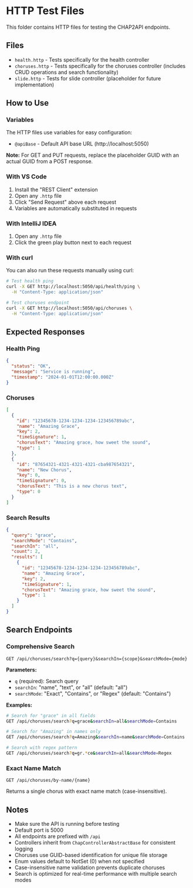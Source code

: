# HTTP Test Files

This folder contains HTTP files for testing the CHAP2API endpoints.

## Files

- `health.http` - Tests specifically for the health controller
- `choruses.http` - Tests specifically for the choruses controller (includes CRUD operations and search functionality)
- `slide.http` - Tests for slide controller (placeholder for future implementation)

## How to Use

### Variables
The HTTP files use variables for easy configuration:
- `@apiBase` - Default API base URL (http://localhost:5050)

**Note:** For GET and PUT requests, replace the placeholder GUID with an actual GUID from a POST response.

### With VS Code
1. Install the "REST Client" extension
2. Open any `.http` file
3. Click "Send Request" above each request
4. Variables are automatically substituted in requests

### With IntelliJ IDEA
1. Open any `.http` file
2. Click the green play button next to each request

### With curl
You can also run these requests manually using curl:

```bash
# Test health ping
curl -X GET http://localhost:5050/api/health/ping \
  -H "Content-Type: application/json"

# Test choruses endpoint
curl -X GET http://localhost:5050/api/choruses \
  -H "Content-Type: application/json"
```

## Expected Responses

### Health Ping
```json
{
  "status": "OK",
  "message": "Service is running",
  "timestamp": "2024-01-01T12:00:00.000Z"
}
```

### Choruses
```json
[
  {
    "id": "12345678-1234-1234-1234-123456789abc",
    "name": "Amazing Grace",
    "key": 2,
    "timeSignature": 1,
    "chorusText": "Amazing grace, how sweet the sound",
    "type": 1
  },
  {
    "id": "87654321-4321-4321-4321-cba987654321",
    "name": "New Chorus",
    "key": 0,
    "timeSignature": 0,
    "chorusText": "This is a new chorus text",
    "type": 0
  }
]
```

### Search Results
```json
{
  "query": "grace",
  "searchMode": "Contains",
  "searchIn": "all",
  "count": 2,
  "results": [
    {
      "id": "12345678-1234-1234-1234-123456789abc",
      "name": "Amazing Grace",
      "key": 2,
      "timeSignature": 1,
      "chorusText": "Amazing grace, how sweet the sound",
      "type": 1
    }
  ]
}
```

## Search Endpoints

### Comprehensive Search
`GET /api/choruses/search?q={query}&searchIn={scope}&searchMode={mode}`

**Parameters:**
- `q` (required): Search query
- `searchIn`: "name", "text", or "all" (default: "all")
- `searchMode`: "Exact", "Contains", or "Regex" (default: "Contains")

**Examples:**
```bash
# Search for "grace" in all fields
GET /api/choruses/search?q=grace&searchIn=all&searchMode=Contains

# Search for "Amazing" in names only
GET /api/choruses/search?q=Amazing&searchIn=name&searchMode=Contains

# Search with regex pattern
GET /api/choruses/search?q=gr.*ce&searchIn=all&searchMode=Regex
```

### Exact Name Match
`GET /api/choruses/by-name/{name}`

Returns a single chorus with exact name match (case-insensitive).

## Notes

- Make sure the API is running before testing
- Default port is 5000
- All endpoints are prefixed with `/api`
- Controllers inherit from `ChapControllerAbstractBase` for consistent logging
- Choruses use GUID-based identification for unique file storage
- Enum values default to NotSet (0) when not specified
- Case-insensitive name validation prevents duplicate choruses
- Search is optimized for real-time performance with multiple search modes 